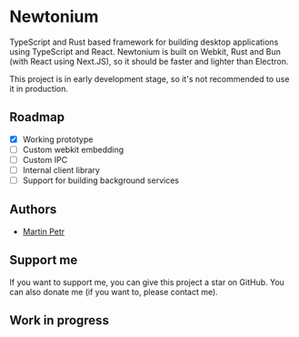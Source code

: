 # Newtonium
TypeScript and Rust based framework for building desktop applications using TypeScript and React. Newtonium is built on Webkit, Rust and Bun (with React using Next.JS), so it should be faster and lighter than Electron.

This project is in early development stage, so it's not recommended to use it in production.

## Roadmap
- [x] Working prototype
- [ ] Custom webkit embedding
- [ ] Custom IPC
- [ ] Internal client library
- [ ] Support for building background services

## Authors
- [Martin Petr](https://github.com/MartinGamesCZ)

## Support me
If you want to support me, you can give this project a star on GitHub. You can also donate me (if you want to, please contact me).

## Work in progress

